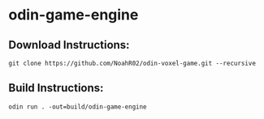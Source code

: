 # odin-game-engine

## Download Instructions:
```shell
git clone https://github.com/NoahR02/odin-voxel-game.git --recursive
```

## Build Instructions:
```shell
odin run . -out=build/odin-game-engine
```